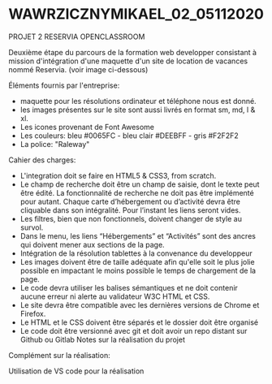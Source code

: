 # WAWRZICZNYMIKAEL_02_05112020


PROJET 2 RESERVIA OPENCLASSROOM

Deuxième étape du parcours de la formation web developper consistant à mission d'intégration d'une maquette d'un site de location de vacances nommé Reservia. (voir image ci-dessous)



Éléments fournis par l'entreprise:

- maquette pour les résolutions ordinateur et téléphone nous est donné.
- les images présentes sur le site sont aussi livrés en format sm, md, l & xl.
- Les icones provenant de Font Awesome
- Les couleurs: bleu #0065FC - bleu clair #DEEBFF - gris #F2F2F2
- La police: "Raleway"

Cahier des charges:

- L'integration doit se faire en HTML5 & CSS3, from scratch.
- Le champ de recherche doit être un champ de saisie, dont le texte peut être édité. La fonctionnalité de recherche ne doit pas être implémenté pour autant.
Chaque carte d’hébergement ou d’activité devra être cliquable dans son intégralité. Pour l’instant les liens seront vides.
- Les filtres, bien que non fonctionnels, doivent changer de style au survol.
- Dans le menu, les liens “Hébergements” et “Activités” sont des ancres qui doivent mener aux sections de la page.
- Intégration de la résolution tablettes à la convenance du developpeur
- Les images doivent être de taille adéquate afin qu'elle soit le plus jolie possible en impactant le moins possible le temps de chargement de la page.
- Le code devra utiliser les balises sémantiques et ne doit contenir aucune erreur ni alerte au validateur W3C HTML et CSS.
- Le site devra être compatible avec les dernières versions de Chrome et Firefox.
- Le HTML et le CSS doivent être séparés et le dossier doit être organisé
- Le code doit être versionné avec git et doit avoir un repo distant sur Github ou Gitlab
Notes sur la réalisation du projet

Complément sur la réalisation:

Utilisation de VS code pour la réalisation
